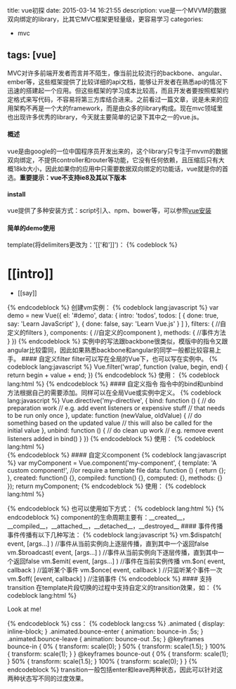 title: vue初探
date: 2015-03-14 16:21:55
description: vue是一个MVVM的数据双向绑定的library，比其它MVC框架更轻量级，更容易学习
categories:
- mvc

tags: [vue]
---
MVC对许多前端开发者而言并不陌生，像当前比较流行的backbone、angular、ember等，这些框架提供了比较详细的api文档，能够让开发者在熟悉api的情况下迅速的搭建起一个应用。但这些框架的学习成本比较高，而且开发者要按照框架约定格式来写代码，不容易将第三方库结合进来。<!-- more -->之前看过一篇文章，说是未来的应用架构不再是一个大的framework，而是由众多的library构成。现在mvc领域里也出现许多优秀的library，今天就主要简单的记录下其中之一的vue.js。
#### 概述
vue是由google的一位中国程序员开发出来的，这个library只专注于mvvm的数据双向绑定，不提供controller和router等功能，它没有任何依赖，且压缩后只有大概18kb大小，因此如果你的应用中只需要数据双向绑定的功能话，vue就是你的首选。**重要提示：vue不支持ie8及其以下版本**
#### install
vue提供了多种安装方式：script引入、npm、bower等，可以参照[vue安装](http://vuejs.org/guide/installation.html)
#### 简单的demo使用
template(将delimiters更改为：'[['和']]')：
{% codeblock %}
<div id="demo">
    <h1>[[intro]]</h1>
    <ul>
        <li v-repeat="todos"
            v-on="click: done = !done"
            class="[[done ? 'done' : '']]">
            [[say]]
        </li>
    </ul>
</div>
{% endcodeblock %}
创建vm实例：
{% codeblock lang:javascript %}
var demo = new Vue({
    el: '#demo',
    data: {
        intro: 'todos',
        todos: [
            {
                done: true,
                say: 'Learn JavaScript'
            },
            {
                done: false,
                say: 'Learn Vue.js'
            }
        ]
    },
    filters: {
        //自定义的filters
    },
    components: {
        //自定义的component
    },
    methods: {
        //事件方法
    }
})
{% endcodeblock %}
实例中的写法跟backbone很类似，模版中的指令又跟angular比较雷同，因此如果熟悉backbone和angular的同学一般都比较容易上手。
#### 自定义filter
filter可以写在全局的Vue下，也可以写在实例中。
{% codeblock lang:javascript %}
Vue.filter('wrap', function (value, begin, end) {
    return begin + value + end;
})
{% endcodeblock %}
使用：
{% codeblock lang:html %}
<!-- 'hello' => 'before hello after' -->
<span v-text="message | wrap before after"></span>
{% endcodeblock %}
#### 自定义指令
指令中的bind和unbind方法根据自己的需要添加。同样可以在全局Vue或实例中定义。
{% codeblock lang:javascript %}
Vue.directive('my-directive', {
    bind: function () {
        // do preparation work
        // e.g. add event listeners or expensive stuff
        // that needs to be run only once
    },
    update: function (newValue, oldValue) {
        // do something based on the updated value
        // this will also be called for the initial value
    },
    unbind: function () {
        // do clean up work
        // e.g. remove event listeners added in bind()
    }
})
{% endcodeblock %}
使用：
{% codeblock lang:html %}
<div v-my-directive="someValue"></div>
{% endcodeblock %}
#### 自定义component
{% codeblock lang:javascript %}
var myComponent = Vue.component('my-component', {
    template: 'A custom component!',	//or require a template file
    data: function () {
        return {};
    },
    created: function() {},
    compiled: function() {},
    computed: {},
    methods: {}
});
return myComponent;
{% endcodeblock %}
使用：
{% codeblock lang:html %}
 <p v-component="my-component" v-with="componentData"></p>
{% endcodeblock %}
也可以使用如下方式：
{% codeblock lang:html %}
<my-component v-with="componentData"></my-component>
{% endcodeblock %}
component的生命周期主要有：__created__，__compiled__，__attached__，__detached__，__destroyed__
#### 事件传播
事件传播有以下几种写法：
{% codeblock lang:javascript %}
vm.$dispatch( event, [args…] )  //事件从当前实例向上逐层传播，直到其中一个返回false
vm.$broadcast( event, [args…] ) //事件从当前实例向下逐层传播，直到其中一个返回false
vm.$emit( event, [args…] )      //事件在当前实例传播
vm.$on( event, callback )       //监听某个事件
vm.$once( event, callback )     //只监听某个事件一次
vm.$off( [event, callback] )    //注销事件
{% endcodeblock %}
#### 支持transition
在template片段切换的过程中支持自定义的transition效果，如：
{% codeblock lang:html %}
<p class="animated" v-if="show" v-transition="bounce">Look at me!</p>
{% endcodeblock %}
css：
{% codeblock lang:css %}
.animated {
    display: inline-block;
}
.animated.bounce-enter {
    animation: bounce-in .5s;
}
.animated.bounce-leave {
    animation: bounce-out .5s;
}
@keyframes bounce-in {
    0% {
        transform: scale(0);
    }
    50% {
        transform: scale(1.5);
    }
    100% {
        transform: scale(1);
    }
}
@keyframes bounce-out {
    0% {
        transform: scale(1);
    }
    50% {
        transform: scale(1.5);
    }
    100% {
        transform: scale(0);
    }
}
{% endcodeblock %}
transition一般包括enter和leave两种状态，因此可以针对这两种状态写不同的过度效果。
